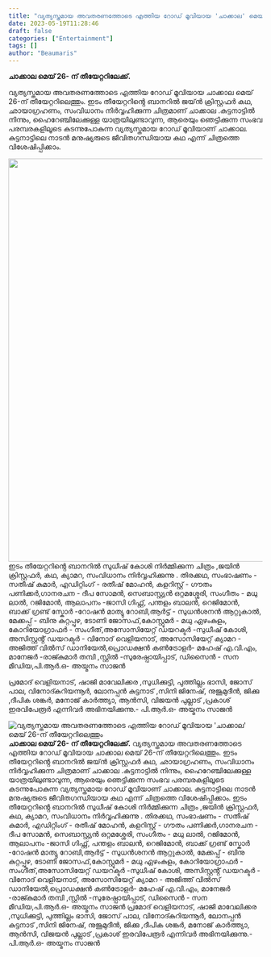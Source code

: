 ```yaml
---
title: "വ്യത്യസ്തമായ അവതരണത്തോടെ എത്തിയ റോഡ് മൂവിയായ 'ചാക്കാല' മെയ് 26-ന് തീയേറ്ററിലെത്തും"
date: 2023-05-19T11:28:46
draft: false
categories: ["Entertainment"]
tags: []
author: "Beaumaris"
---
```


<strong>ചാക്കാല മെയ് 26- ന് തീയേറ്ററിലേക്ക്.</strong>

വ്യത്യസ്തമായ അവതരണത്തോടെ എത്തിയ റോഡ് മൂവിയായ ചാക്കാല മെയ് 26-ന് തീയേറ്ററിലെത്തും. ഇടം തീയേറ്ററിൻ്റെ ബാനറിൽ ജയ്ൻ ക്രിസ്റ്റഫർ കഥ, ഛായാഗ്രഹണം, സംവിധാനം നിർവ്വഹിക്കുന്ന ചിത്രമാണ് ചാക്കാല .കുട്ടനാട്ടിൽ നിന്നും, ഹൈറേഞ്ചിലേക്കുള്ള യാത്രയിലുണ്ടാവുന്ന, ആരെയും ഞെട്ടിക്കുന്ന സംഭവ പരമ്പരകളിലൂടെ കടന്നുപോകുന്ന വ്യത്യസ്തമായ റോഡ് മൂവിയാണ് ചാക്കാല. കുട്ടനാട്ടിലെ നാടൻ മനുഷ്യരുടെ ജീവിതഗന്ധിയായ കഥ എന്ന് ചിത്രത്തെ വിശേഷിപ്പിക്കാം.

<a href="https://cdn.boolokam.com/articles/2023/05/QFF-1.jpg"><img class="size-full wp-image-396098 aligncenter" src="https://cdn.boolokam.com/articles/2023/05/QFF-1.jpg" alt="" width="600" height="800" /></a>ഇടം തീയേറ്ററിൻ്റെ ബാനറിൽ സുധീഷ് കോശി നിർമ്മിക്കുന്ന ചിത്രം ,ജയിൻ ക്രിസ്റ്റഫർ, കഥ, ക്യാമറ, സംവിധാനം നിർവ്വഹിക്കുന്നു . തിരക്കഥ, സംഭാഷണം - സതീഷ് കുമാർ, എഡിറ്റിംഗ് - രതീഷ് മോഹൻ, കളറിസ്റ്റ് - ഗൗതം പണിക്കർ,ഗാനരചന - ദീപ സോമൻ, സെബാസ്റ്റ്യൻ ഒറ്റമശ്ശേരി, സംഗീതം - മധു ലാൽ, റജിമോൻ, ആലാപനം -ജാസി ഗിഫ്റ്റ്, പന്തളം ബാലൻ, റെജിമോൻ, ബാക്ക് ഗ്രണ്ട് സ്കോർ -റോഷൻ മാത്യു റോബി,ആർട്ട് - സുധൻശനൻ ആറ്റുകാൽ, മേക്കപ്പ് - ബിനു കുറ്റപ്പുഴ, ടോണി ജോസഫ്,കോസ്റ്റൂമർ - മധു ഏഴംകുളം, കോറിയോഗ്രാഫർ - സംഗീത്,അസോസിയേറ്റ് ഡയറക്ടർ -സുധീഷ് കോശി, അസിസ്റ്റൻ്റ് ഡയറക്ടർ - വിനോദ് വെളിയനാട്, അസോസിയേറ്റ് ക്യാമറ - അജിത്ത് വിൽസ് ഡാനിയേൽ,പ്രൊഡക്ഷൻ കൺട്രോളർ- മഹേഷ് എ.വി.എം, മാനേജർ -രാജ്കുമാർ തമ്പി ,സ്റ്റിൽ -സുരേഷ്പായിപ്പാട്, ഡിസൈൻ - സന മീഡിയ,പി.ആർ.ഒ- അയ്മനം സാജൻ

പ്രമോദ് വെളിയനാട്, ഷാജി മാവേലിക്കര ,സുധിക്കുട്ടി, പുത്തില്ലം ഭാസി, ജോസ് പാല, വിനോദ്കുറിയന്നൂർ, ലോനപ്പൻ കുട്ടനാട് ,സിനി ജിനേഷ്, നുജൂമുദീൻ, ജിക്കു ,ദീപിക ശങ്കർ, മനോജ് കാർത്ത്യാ, ആൻസി, വിജയൻ പുല്ലാട് ,പ്രകാശ് ഇരവിപേരൂർ എന്നിവർ അഭിനയിക്കുന്നു.- പി.ആർ.ഒ- അയ്മനം സാജൻ


![വ്യത്യസ്തമായ അവതരണത്തോടെ എത്തിയ റോഡ് മൂവിയായ 'ചാക്കാല' മെയ് 26-ന് തീയേറ്ററിലെത്തും](https://cdn.boolokam.com/articles/2023/05/QFF-1.jpg)**ചാക്കാല മെയ് 26- ന് തീയേറ്ററിലേക്ക്.** വ്യത്യസ്തമായ അവതരണത്തോടെ എത്തിയ റോഡ് മൂവിയായ ചാക്കാല മെയ് 26-ന് തീയേറ്ററിലെത്തും. ഇടം തീയേറ്ററിൻ്റെ ബാനറിൽ ജയ്ൻ ക്രിസ്റ്റഫർ കഥ, ഛായാഗ്രഹണം, സംവിധാനം നിർവ്വഹിക്കുന്ന ചിത്രമാണ് ചാക്കാല .കുട്ടനാട്ടിൽ നിന്നും, ഹൈറേഞ്ചിലേക്കുള്ള യാത്രയിലുണ്ടാവുന്ന, ആരെയും ഞെട്ടിക്കുന്ന സംഭവ പരമ്പരകളിലൂടെ കടന്നുപോകുന്ന വ്യത്യസ്തമായ റോഡ് മൂവിയാണ് ചാക്കാല. കുട്ടനാട്ടിലെ നാടൻ മനുഷ്യരുടെ ജീവിതഗന്ധിയായ കഥ എന്ന് ചിത്രത്തെ വിശേഷിപ്പിക്കാം. [](https://cdn.boolokam.com/articles/2023/05/QFF-1.jpg)ഇടം തീയേറ്ററിൻ്റെ ബാനറിൽ സുധീഷ് കോശി നിർമ്മിക്കുന്ന ചിത്രം ,ജയിൻ ക്രിസ്റ്റഫർ, കഥ, ക്യാമറ, സംവിധാനം നിർവ്വഹിക്കുന്നു . തിരക്കഥ, സംഭാഷണം - സതീഷ് കുമാർ, എഡിറ്റിംഗ് - രതീഷ് മോഹൻ, കളറിസ്റ്റ് - ഗൗതം പണിക്കർ,ഗാനരചന - ദീപ സോമൻ, സെബാസ്റ്റ്യൻ ഒറ്റമശ്ശേരി, സംഗീതം - മധു ലാൽ, റജിമോൻ, ആലാപനം -ജാസി ഗിഫ്റ്റ്, പന്തളം ബാലൻ, റെജിമോൻ, ബാക്ക് ഗ്രണ്ട് സ്കോർ -റോഷൻ മാത്യു റോബി,ആർട്ട് - സുധൻശനൻ ആറ്റുകാൽ, മേക്കപ്പ് - ബിനു കുറ്റപ്പുഴ, ടോണി ജോസഫ്,കോസ്റ്റൂമർ - മധു ഏഴംകുളം, കോറിയോഗ്രാഫർ - സംഗീത്,അസോസിയേറ്റ് ഡയറക്ടർ -സുധീഷ് കോശി, അസിസ്റ്റൻ്റ് ഡയറക്ടർ - വിനോദ് വെളിയനാട്, അസോസിയേറ്റ് ക്യാമറ - അജിത്ത് വിൽസ് ഡാനിയേൽ,പ്രൊഡക്ഷൻ കൺട്രോളർ- മഹേഷ് എ.വി.എം, മാനേജർ -രാജ്കുമാർ തമ്പി ,സ്റ്റിൽ -സുരേഷ്പായിപ്പാട്, ഡിസൈൻ - സന മീഡിയ,പി.ആർ.ഒ- അയ്മനം സാജൻ പ്രമോദ് വെളിയനാട്, ഷാജി മാവേലിക്കര ,സുധിക്കുട്ടി, പുത്തില്ലം ഭാസി, ജോസ് പാല, വിനോദ്കുറിയന്നൂർ, ലോനപ്പൻ കുട്ടനാട് ,സിനി ജിനേഷ്, നുജൂമുദീൻ, ജിക്കു ,ദീപിക ശങ്കർ, മനോജ് കാർത്ത്യാ, ആൻസി, വിജയൻ പുല്ലാട് ,പ്രകാശ് ഇരവിപേരൂർ എന്നിവർ അഭിനയിക്കുന്നു.- പി.ആർ.ഒ- അയ്മനം സാജൻ
